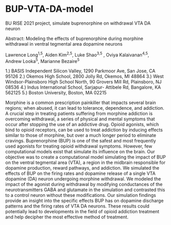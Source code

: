 # BUP-VTA-DA-model
BU RISE 2021 project, simulate buprenorphine on withdrawal VTA DA neuron

Abstract:
Modeling the effects of buprenorphine during morphine withdrawal in ventral tegmental area dopamine neurons 

Lawrence Long<sup>1,5</sup>, Aiden Kim<sup>2,5</sup>, Luke Shao<sup>3,5</sup> , Oviya Kalaivanan<sup>4,5</sup>, Andrew Looka<sup>5</sup>, Marianne Bezaire<sup>5</sup>

1.) BASIS Independent Silicon Valley, 1290 Parkmoor Ave, San Jose, CA 95126
2.) Okemos High School, 2800 Jolly Rd, Okemos, MI 48864
3.) West Windsor-Plainsboro High School North, 90 Grovers Mill Rd, Plainsboro, NJ 08536
4.) Indus International School, Sarjapur- Attibele Rd, Bangalore, KA 562125 
5.) Boston University, Boston, MA 02215

Morphine is a common prescription painkiller that impacts several brain regions; when abused, it can lead to tolerance, dependence, and addiction. A crucial step in treating patients suffering from morphine addiction is overcoming withdrawal, a series of physical and mental symptoms that occur after stopping the use of an addictive drug. Opioid agonists, which bind to opioid receptors, can be used to treat addiction by inducing effects similar to those of morphine, but over a much longer period to eliminate cravings. Buprenorphine (BUP) is one of the safest and most frequently used agonists for treating opioid withdrawal symptoms. However, few computational models exist that simulate its influence on the brain. Our objective was to create a computational model simulating the impact of BUP on the ventral tegmental area (VTA), a region in the midbrain responsible for dopamine production, reward pathways, and addiction. We simulated the effects of BUP on the firing rates and dopamine release of a single VTA dopamine (DA) neuron undergoing morphine withdrawal. We modeled the impact of the agonist during withdrawal by modifying conductances of the neurotransmitters GABA and glutamate in the simulation and contrasted this to a control neuron without these modifications. Our simulation findings provide an insight into the specific effects BUP has on dopamine discharge patterns and the firing rates of VTA DA neurons. These results could potentially lead to developments in the field of opioid addiction treatment and help decipher the most effective method of treatment. 
